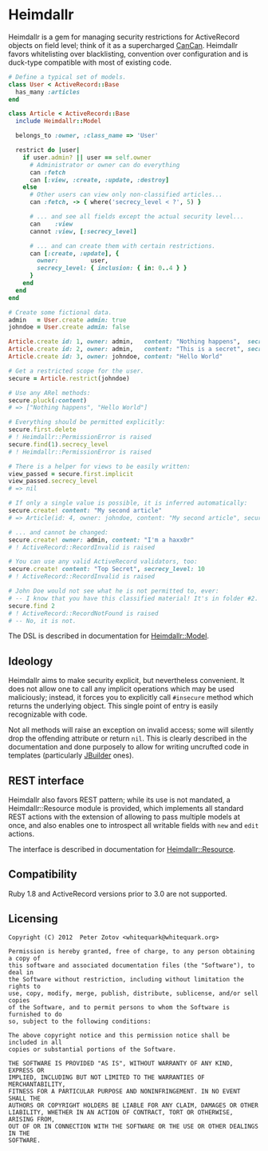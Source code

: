 Heimdallr
=========

Heimdallr is a gem for managing security restrictions for ActiveRecord objects on field level; think
of it as a supercharged [CanCan](https://github.com/ryanb/cancan). Heimdallr favors whitelisting over blacklisting,
convention over configuration and is duck-type compatible with most of existing code.

``` ruby
# Define a typical set of models.
class User < ActiveRecord::Base
  has_many :articles
end

class Article < ActiveRecord::Base
  include Heimdallr::Model

  belongs_to :owner, :class_name => 'User'

  restrict do |user|
    if user.admin? || user == self.owner
      # Administrator or owner can do everything
      can :fetch
      can [:view, :create, :update, :destroy]
    else
      # Other users can view only non-classified articles...
      can :fetch, -> { where('secrecy_level < ?', 5) }

      # ... and see all fields except the actual security level...
      can    :view
      cannot :view, [:secrecy_level]

      # ... and can create them with certain restrictions.
      can [:create, :update], {
        owner:         user,
        secrecy_level: { inclusion: { in: 0..4 } }
      }
    end
  end
end

# Create some fictional data.
admin   = User.create admin: true
johndoe = User.create admin: false

Article.create id: 1, owner: admin,   content: "Nothing happens",  secrecy_level: 0
Article.create id: 2, owner: admin,   content: "This is a secret", secrecy_level: 10
Article.create id: 3, owner: johndoe, content: "Hello World"

# Get a restricted scope for the user.
secure = Article.restrict(johndoe)

# Use any ARel methods:
secure.pluck(:content)
# => ["Nothing happens", "Hello World"]

# Everything should be permitted explicitly:
secure.first.delete
# ! Heimdallr::PermissionError is raised
secure.find(1).secrecy_level
# ! Heimdallr::PermissionError is raised

# There is a helper for views to be easily written:
view_passed = secure.first.implicit
view_passed.secrecy_level
# => nil

# If only a single value is possible, it is inferred automatically:
secure.create! content: "My second article"
# => Article(id: 4, owner: johndoe, content: "My second article", security_level: 0)

# ... and cannot be changed:
secure.create! owner: admin, content: "I'm a haxx0r"
# ! ActiveRecord::RecordInvalid is raised

# You can use any valid ActiveRecord validators, too:
secure.create! content: "Top Secret", secrecy_level: 10
# ! ActiveRecord::RecordInvalid is raised

# John Doe would not see what he is not permitted to, ever:
# -- I know that you have this classified material! It's in folder #2.
secure.find 2
# ! ActiveRecord::RecordNotFound is raised
# -- No, it is not.
```

The DSL is described in documentation for [Heimdallr::Model](http://rubydoc.info/gems/heimdallr/0.0.2/Heimdallr/Model).

Ideology
--------

Heimdallr aims to make security explicit, but nevertheless convenient. It does not allow one to call any
implicit operations which may be used maliciously; instead, it forces you to explicitly call `#insecure`
method which returns the underlying object. This single point of entry is easily recognizable with code.

Not all methods will raise an exception on invalid access; some will silently drop the offending
attribute or return `nil`. This is clearly described in the documentation and done purposely to allow for
writing uncrufted code in templates (particularly [JBuilder](http://github.com/rails/jbuilder) ones).

REST interface
--------------

Heimdallr also favors REST pattern; while its use is not mandated, a Heimdallr::Resource module is provided, which
implements all standard REST actions with the extension of allowing to pass multiple models at once, and also enables
one to introspect all writable fields with `new` and `edit` actions.

The interface is described in documentation for [Heimdallr::Resource](http://rubydoc.info/gems/heimdallr/0.0.2/Heimdallr/Resource).

Compatibility
-------------

Ruby 1.8 and ActiveRecord versions prior to 3.0 are not supported.

Licensing
---------

    Copyright (C) 2012  Peter Zotov <whitequark@whitequark.org>

    Permission is hereby granted, free of charge, to any person obtaining a copy of
    this software and associated documentation files (the "Software"), to deal in
    the Software without restriction, including without limitation the rights to
    use, copy, modify, merge, publish, distribute, sublicense, and/or sell copies
    of the Software, and to permit persons to whom the Software is furnished to do
    so, subject to the following conditions:

    The above copyright notice and this permission notice shall be included in all
    copies or substantial portions of the Software.

    THE SOFTWARE IS PROVIDED "AS IS", WITHOUT WARRANTY OF ANY KIND, EXPRESS OR
    IMPLIED, INCLUDING BUT NOT LIMITED TO THE WARRANTIES OF MERCHANTABILITY,
    FITNESS FOR A PARTICULAR PURPOSE AND NONINFRINGEMENT. IN NO EVENT SHALL THE
    AUTHORS OR COPYRIGHT HOLDERS BE LIABLE FOR ANY CLAIM, DAMAGES OR OTHER
    LIABILITY, WHETHER IN AN ACTION OF CONTRACT, TORT OR OTHERWISE, ARISING FROM,
    OUT OF OR IN CONNECTION WITH THE SOFTWARE OR THE USE OR OTHER DEALINGS IN THE
    SOFTWARE.